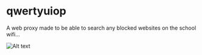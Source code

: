 # qwertyuiop
A web proxy made to be able to search any blocked websites on the school wifi... 

![Alt text](/blob/master/qwertyimg.JPG?raw=true "Proxy")
